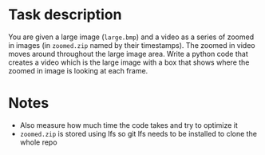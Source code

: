 # Task description
You are given a large image (`large.bmp`) and a video as a series of zoomed in images (in `zoomed.zip` named by their timestamps). The zoomed in video moves around throughout the large image area. Write a python code that creates a video which is the large image with a box that shows where the zoomed in image is looking at each frame.
# Notes
* Also measure how much time the code takes and try to optimize it
* `zoomed.zip` is stored using lfs so git lfs needs to be installed to clone the whole repo